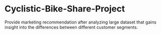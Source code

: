 # Cyclistic-Bike-Share-Project
Provide marketing recommendation after analyzing large dataset that gains insight into the differences between different customer segments.
